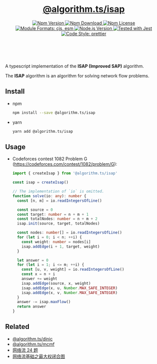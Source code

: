 <header>
  <h1 align="center">
    <a href="https://github.com/guanghechen/algorithm.ts/tree/main/packages/isap#readme">@algorithm.ts/isap</a>
  </h1>
  <div align="center">
    <a href="https://www.npmjs.com/package/@algorithm.ts/isap">
      <img
        alt="Npm Version"
        src="https://img.shields.io/npm/v/@algorithm.ts/isap.svg"
      />
    </a>
    <a href="https://www.npmjs.com/package/@algorithm.ts/isap">
      <img
        alt="Npm Download"
        src="https://img.shields.io/npm/dm/@algorithm.ts/isap.svg"
      />
    </a>
    <a href="https://www.npmjs.com/package/@algorithm.ts/isap">
      <img
        alt="Npm License"
        src="https://img.shields.io/npm/l/@algorithm.ts/isap.svg"
      />
    </a>
    <a href="#install">
      <img
        alt="Module Formats: cjs, esm"
        src="https://img.shields.io/badge/module_formats-cjs%2C%20esm-green.svg"
      />
    </a>
    <a href="https://github.com/nodejs/node">
      <img
        alt="Node.js Version"
        src="https://img.shields.io/node/v/@algorithm.ts/isap"
      />
    </a>
    <a href="https://github.com/facebook/jest">
      <img
        alt="Tested with Jest"
        src="https://img.shields.io/badge/tested_with-jest-9c465e.svg"
      />
    </a>
    <a href="https://github.com/prettier/prettier">
      <img
        alt="Code Style: prettier"
        src="https://img.shields.io/badge/code_style-prettier-ff69b4.svg?style=flat-square"
      />
    </a>
  </div>
</header>
<br/>


A typescript implementation of the **ISAP (Improved SAP)** algorithm.

The **ISAP** algorithm is an algorithm for solving network flow problems.


## Install

* npm

  ```bash
  npm install --save @algorithm.ts/isap
  ```

* yarn

  ```bash
  yarn add @algorithm.ts/isap
  ```

## Usage

* Codeforces contest 1082 Problem G (https://codeforces.com/contest/1082/problem/G):

  ```typescript
  import { createIsap } from '@algorithm.ts/isap'

  const isap = createIsap()

  // The implementation of `io` is omitted.
  function solve(io: any): number {
    const [n, m] = io.readIntegersOfLine()

    const source = 0
    const target: number = n + m + 1
    const totalNodes: number = n + m + 2
    isap.init(source, target, totalNodes)

    const nodes: number[] = io.readIntegersOfLine()
    for (let i = 0; i < n; ++i) {
      const weight: number = nodes[i]
      isap.addEdge(i + 1, target, weight)
    }

    let answer = 0
    for (let i = 1; i <= m; ++i) {
      const [u, v, weight] = io.readIntegersOfLine()
      const x = n + i
      answer += weight
      isap.addEdge(source, x, weight)
      isap.addEdge(x, u, Number.MAX_SAFE_INTEGER)
      isap.addEdge(x, v, Number.MAX_SAFE_INTEGER)
    }
    answer -= isap.maxFlow()
    return answer
  }
  ```


## Related

* [@algorithm.ts/dinic](https://github.com/guanghechen/algorithm.ts/tree/main/packages/dinic)
* [@algorithm.ts/mcmf](https://github.com/guanghechen/algorithm.ts/tree/main/packages/mcmf)
* [网络流 24 题](https://me.guanghechen.com/post/algorithm/graph/network-flow/24-problems/)
* [网络流基础之最大权闭合图](https://me.guanghechen.com/post/algorithm/graph/network-flow/%E6%9C%80%E5%A4%A7%E6%9D%83%E9%97%AD%E5%90%88%E5%9B%BE/)


[homepage]: https://github.com/guanghechen/algorithm.ts/tree/main/packages/isap#readme
